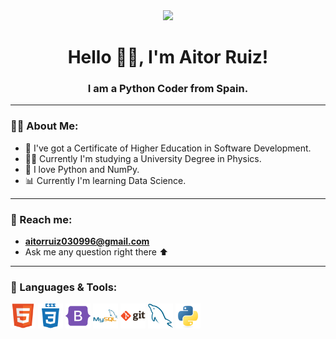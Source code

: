 <div id=header align=center>
<img src="https://media.giphy.com/media/USV0ym3bVWQJJmNu3N/giphy.gif" width="200" />
<h1 align=center> Hello 🙋‍♂️, I'm Aitor Ruiz! </h1>
<h3> I am a Python Coder from Spain.</h3>
</div>

---

### 👨‍💻 About Me:
- 💼 I've got a Certificate of Higher Education in Software Development.
- 👨‍🎓 Currently I'm studying a University Degree in Physics. 
- 🐍 I love Python and NumPy. 
- 📊 Currently I'm learning Data Science.
---
### 📧 Reach me:
- **aitorruiz030996@gmail.com**
- Ask me any question right there ⬆
---

### 🔨 Languages & Tools:
<div>
<img src="https://github.com/devicons/devicon/raw/master/icons/html5/html5-original.svg" title="HTML5" alt="HTML" width="40" height="40" style="max-width: 100%;">
<img src="https://github.com/devicons/devicon/raw/master/icons/css3/css3-plain-wordmark.svg" title="CSS3" alt="CSS" width="40" height="40" style="max-width: 100%;">
<img src="https://github.com/devicons/devicon/raw/master/icons/bootstrap/bootstrap-plain.svg" title="Bootstrap" alt="Bootstrap" width="40" height="40" style="max-width: 100%;">
<img src="https://github.com/devicons/devicon/raw/master/icons/mysql/mysql-original-wordmark.svg" title="MySQL" alt="MySQL" width="40" height="40" style="max-width: 100%;">
<img src="https://github.com/devicons/devicon/raw/master/icons/git/git-original-wordmark.svg" title="Git" width="40" height="40" style="max-width: 100%;">
<img src="https://github.com/devicons/devicon/raw/master/icons/mysql/mysql-plain.svg" title="Git" width="40" height="40" style="max-width: 100%;">
<img src="https://github.com/devicons/devicon/raw/master/icons/python/python-original.svg" title="Git" width="40" height="40" style="max-width: 100%;">
</div>
